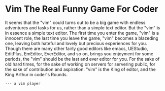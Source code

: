 # Vim The Real Funny Game For Coder

It seems that the "vim" could turns out to be a big game with endless adventures and tasks 
for us, rather than a simple text editor. But the "vim" is in essence a simple text editor.
The first time you enter the game, "vim" is a innocent role, the last time you leave the 
game, "vim" becomes a blazeding one, leaving both hateful and lovely but precious experiences
for you. Though there are many other fairly good editors like emacs, UEStudio, EditPlus,
EmEditor, EverEditor, and so on, brings you enjoyment for some periods, the "vim" should be
the last and ever editor for you. For the sake of old hard times, for the sake of working on 
servers for servering public, for the sake of contribution and aspiration. "vim" is the King
of editor, and the King Arthur in coder's Rounds.
 

    --- a vim player      
